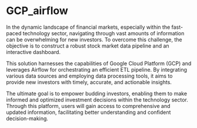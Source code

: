 # GCP_airflow
In the dynamic landscape of financial markets, especially within the fast-paced technology sector, navigating through vast amounts of information can be overwhelming for new investors. To overcome this challenge, the objective is to construct a robust stock market data pipeline and an interactive dashboard.

This solution harnesses the capabilities of Google Cloud Platform (GCP) and leverages Airflow for orchestrating an efficient ETL pipeline. By integrating various data sources and employing data processing tools, it aims to provide new investors with timely, accurate, and actionable insights.

The ultimate goal is to empower budding investors, enabling them to make informed and optimized investment decisions within the technology sector. Through this platform, users will gain access to comprehensive and updated information, facilitating better understanding and confident decision-making.
